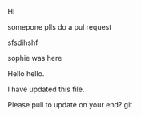 HI

somepone plls do a pul request

sfsdihshf

sophie was here

Hello hello.

I have updated this file.

Please pull to update on your end?
git 